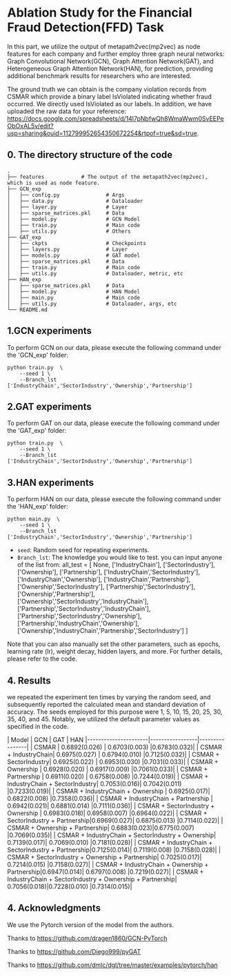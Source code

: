 # Ablation Study for the Financial Fraud Detection(FFD) Task

In this part, we utilize the output of metapath2vec(mp2vec) as node features for each company and further employ three graph neural networks: Graph Convolutional Network(GCN), Graph Attention Network(GAT), and Heterogeneous Graph Attention Network(HAN), for prediction, providing additional benchmark results for researchers who are interested.

The ground truth we can obtain is the company violation records from CSMAR which provide a binary label IsViolated indicating whether fraud occurred. We directly used IsViolated as our labels. In addition, we have uploaded the raw data for your reference: https://docs.google.com/spreadsheets/d/14l7pNbfwQh8WmaWwm0SvEEPeObOxAL5v/edit?usp=sharing&ouid=112799952654350672254&rtpof=true&sd=true.


## 0. The directory structure of the code
```shell
.
├── features            # The output of the metapath2vec(mp2vec), which is used as node feature.
├── GCN_exp                 		
│   ├── config.py               # Args
│   ├── data.py                 # Dataloader
│   ├── layer.py                # Layer
│   ├── sparse_matrices.pkl     # Data
│   ├── model.py                # GCN Model
│   ├── train.py                # Main code
│   ├── utils.py                # Others
├── GAT_exp                 		
│   ├── ckpts              		# Checkpoints
│   ├── layers.py          		# Layer
│   ├── models.py          		# GAT model
│   ├── sparse_matrices.pkl     # Data
│   ├── train.py                # Main code
│   ├── utils.py                # Dataloader, metric, etc
├── HAN_exp                 		
│   ├── sparse_matrices.pkl     # Data
│   ├── model.py                # HAN Model
│   ├── main.py                 # Main code
│   ├── utils.py                # Dataloader, args, etc      
└── README.md
```

## 1.GCN experiments
To perform GCN on our data, please execute the following command under the 'GCN_exp' folder:
```shell
python train.py  \
    --seed 1 \
    --Branch_lst ['IndustryChain','SectorIndustry','Ownership','Partnership']
```


## 2.GAT experiments
To perform GAT on our data, please execute the following command under the 'GAT_exp' folder:
```shell
python train.py  \
    --seed 1 \
    --Branch_lst ['IndustryChain','SectorIndustry','Ownership','Partnership']
```

## 3.HAN experiments
To perform HAN on our data, please execute the following command under the 'HAN_exp' folder:
```shell
python main.py  \
    --seed 1 \
    --Branch_lst ['IndustryChain','SectorIndustry','Ownership','Partnership']
```

- ``seed``: Random seed for repeating experiments.
- ``Branch_lst``: The knowledge you would like to test. you can input anyone of the list from: all_test = [
    None,
    ['IndustryChain'], ['SectorIndustry'], ['Ownership'], ['Partnership'],
    ['IndustryChain','SectorIndustry'], ['IndustryChain','Ownership'], ['IndustryChain','Partnership'],
    ['Ownership','SectorIndustry'], ['Partnership','SectorIndustry'], ['Ownership','Partnership'],
    ['Ownership','SectorIndustry','IndustryChain'], ['Partnership','SectorIndustry','IndustryChain'],
    ['Partnership','SectorIndustry','Ownership'], ['Partnership','IndustryChain','Ownership'],
    ['Ownership','IndustryChain','Partnership','SectorIndustry']
]

Note that you can also manually set the other parameters, such as epochs, learning rate (lr), weight decay, hidden layers, and more. For further details, please refer to the code.



## 4. Results
we repeated the experiment ten times by varying the random seed, and subsequently reported the calculated mean and standard deviation of accuracy. The seeds employed for this purpose were 1, 5, 10, 15, 20, 25, 30, 35, 40, and 45. Notably, we utilized the default parameter values as specified in the code.

| Model                | GCN | GAT | HAN
|----------------------|-----------------|----------------|
| CSMAR                | 0.6892(0.026)          | 0.6703(0.003)          |0.6783(0.032)|
| CSMAR + IndustryChain| 0.6975(0.027)          | 0.6794(0.010)          |0.7125(0.032)|
| CSMAR + SectorIndustry| 0.6925(0.022)          | 0.6953(0.030)          |0.7031(0.033)|
| CSMAR + Ownership    | 0.6928(0.020)          | 0.6917(0.009)          |0.7061(0.033)|
| CSMAR + Partnership  | 0.6911(0.020)        | 0.6758(0.008)         |0.7244(0.019)|
| CSMAR + IndustryChain + SectorIndustry| 0.7053(0.016)| 0.7042(0.011) |0.7233(0.019)|
| CSMAR + IndustryChain + Ownership    | 0.6925(0.017)| 0.6822(0.008)  |0.7358(0.036)|
| CSMAR + IndustryChain + Partnership  | 0.6942(0.021)| 0.6881(0.014)        |0.7111(0.036)|
| CSMAR + SectorIndustry + Ownership  | 0.6983(0.018)| 0.6958(0.007)  |0.6964(0.022)|
| CSMAR + SectorIndustry  + Partnership|0.6969(0.027)| 0.6875(0.013)    |0.7114(0.022)|
| CSMAR + Ownership + Partnership| 0.6883(0.023)|0.6775(0.007)  |0.7069(0.035)|
| CSMAR + IndustryChain + SectorIndustry + Ownership| 0.7139(0.017)| 0.7069(0.010)   |0.7181(0.028)|
| CSMAR + IndustryChain + SectorIndustry + Partnership|0.7125(0.014)| 0.7119(0.008)     |0.7158(0.028)|
| CSMAR + SectorIndustry + Ownership + Partnership| 0.7025(0.017)| 0.7214(0.015)    |0.7158(0.027)|
| CSMAR + IndustryChain + Ownership + Partnership|0.6947(0.014)| 0.6797(0.008)   |0.7219(0.027)|
| CSMAR + IndustryChain + SectorIndustry + Ownership + Partnership| 0.7056(0.018)|0.7228(0.010)     |0.7314(0.015)|

## 4. Acknowledgments
We use the Pytorch version of the model from the authors. 

Thanks to https://github.com/dragen1860/GCN-PyTorch

Thanks to https://github.com/Diego999/pyGAT

Thanks to https://github.com/dmlc/dgl/tree/master/examples/pytorch/han

